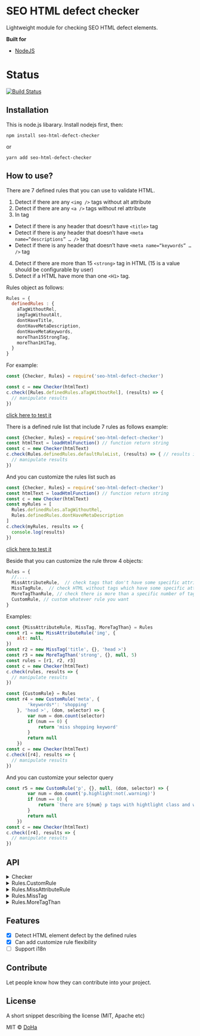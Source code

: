 # SEO HTML defect checker
Lightweight module for checking SEO HTML defect elements.

<b>Built for</b>
- [NodeJS](https://nodejs.org)

# Status

[![Build Status](https://travis-ci.org/doha99/seo-html-defect-checker.svg?branch=master)](https://travis-ci.org/doha99/seo-html-defect-checker)

## Installation

This is node.js libarary. Install nodejs first, then:

```npm install seo-html-defect-checker```

or

```yarn add seo-html-defect-checker```

## How to use?

There are 7 defined rules that you can use to validate HTML.

1. Detect if there are any `<img />` tags without alt attribute
2. Detect if there are any `<a />` tags without rel attribute
3. In <head> tag
* Detect if there is any header that doesn’t have `<title>` tag
* Detect if there is any header that doesn’t have `<meta name=“descriptions” … />` tag
* Detect if there is any header that doesn’t have `<meta name=“keywords” … />` tag
4. Detect if there are more than 15 `<strong>` tag in HTML (15 is a value should be configurable by user)
5. Detect if a HTML have more than one `<H1>` tag.

Rules object as follows:
```javascript
Rules = {
  definedRules : {
    aTagWithoutRel,
    imgTagWithoutAlt,
    dontHaveTitle,
    dontHaveMetaDescription,
    dontHaveMetaKeywords,
    moreThan15StrongTag,
    moreThan1H1Tag,
  }
}
```
For example:

```javascript
const {Checker, Rules} = require('seo-html-defect-checker')

const c = new Checker(htmlText)
c.check([Rules.definedRules.aTagWithoutRel], (results) => {
  // manipulate results
})
```
<a href="https://runkit.com/embed/2rz6mtegby7k" target="_blank">click here to test it</a>

There is a defined rule list that include 7 rules as follows example:
```javascript
const {Checker, Rules} = require('seo-html-defect-checker')
const htmlText = loadHtmlFunction() // function return string
const c = new Checker(htmlText)
c.check(Rules.definedRules.defaultRuleList, (results) => { // results is array
  // manipulate results
})
```

And you can customize the rules list such as
```javascript
const {Checker, Rules} = require('seo-html-defect-checker')
const htmlText = loadHtmlFunction() // function return string
const c = new Checker(htmlText)
const myRules = [
  Rules.definedRules.aTagWithoutRel,
  Rules.definedRules.dontHaveMetaDescription
]
c.check(myRules, results => {
  console.log(results)
})
```
<a href="https://runkit.com/embed/piks9milyb0x" target="_blank">click here to test it</a>

Beside that you can customize the rule throw 4 objects:
```javascript
Rules = {
  //....
  MissAttributeRule,  // check tags that don't have some specific attributes
  MissTagRule,  // check HTML without tags which have some specific attributes (or only just tags)
  MoreTagThanRule, // check there is more than a specific number of tags which occur in HTML
  CustomRule, // custom whatever rule you want
}
```
Examples:
```javascript
const {MissAttributeRule, MissTag, MoreTagThan} = Rules
const r1 = new MissAttributeRule('img', {
    alt: null,
})
const r2 = new MissTag('title', {}, 'head >')
const r3 = new MoreTagThan('strong', {}, null, 5)
const rules = [r1, r2, r3]
const c = new Checker(htmlText)
c.check(rules, results => {
  // manipulate results
})
```

```javascript
const {CustomRule} = Rules
const r4 = new CustomRule('meta', {
        'keywords*': 'shopping'
    }, 'head >', (dom, selector) => {
        var num = dom.count(selector)
        if (num == 0) {
            return 'miss shopping keyword'
        }
        return null
    })
const c = new Checker(htmlText)
c.check([r4], results => {
  // manipulate results
})
```

And you can customize your selector query
```javascript
const r5 = new CustomRule('p', {}, null, (dom, selector) => {
        var num = dom.count('p.highlight:not(.warning)')
        if (num == 0) {
            return `there are ${num} p tags with hightlight class and without warning class`
        }
        return null
    })
const c = new Checker(htmlText)
c.check([r4], results => {
  // manipulate results
})
```

## API
<details>
  <summary>Checker</summary>

  - constructor(input, output)
    * input is text or stream reader
    * output is file path or stream writer or console
  - check(rules, cb)
    * rules is an array list, contains rule object
    * cb is callback function with first parameter is results (array) of check

</details>
<details>
  <summary>Rules.CustomRule</summary>

  - constructor(tag, attributes, prefix, cb)
  - check(domQuery)
</details>
<details>
  <summary>Rules.MissAttributeRule</summary>

  - constructor(tag, attributes, prefix)
  - check(domQuery)
</details>
<details>
  <summary>Rules.MissTag</summary>

  - constructor(tag, attributes, prefix)
  - check(domQuery)
</details>
<details>
  <summary>Rules.MoreTagThan</summary>

  - constructor(tag, attributes, prefix, specificNumber)
  - check(domQuery)
</details>


## Features

- [x] Detect HTML element defect by the defined rules
- [x] Can add customize rule flexibility
- [ ] Support i18n

## Contribute

Let people know how they can contribute into your project.

## License
A short snippet describing the license (MIT, Apache etc)

MIT © [DoHa](https://github.com/doha99/seo-html-defect-checker/blob/master/LICENSE)
